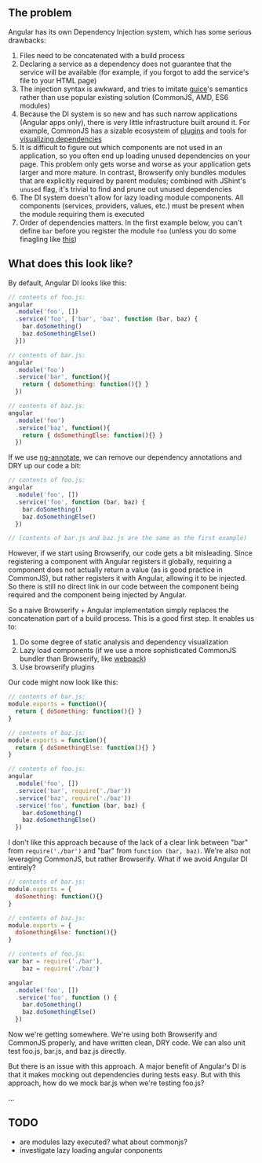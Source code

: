 ## The problem

Angular has its own Dependency Injection system, which has some serious drawbacks:

1. Files need to be concatenated with a build process
2. Declaring a service as a dependency does not guarantee that the service will be available (for example, if you forgot to add the service's file to your HTML page)
3. The injection syntax is awkward, and tries to imitate [guice](https://github.com/google/guice)'s semantics rather than use popular existing solution (CommonJS, AMD, ES6 modules)
4. Because the DI system is so new and has such narrow applications (Angular apps only), there is very little infrastructure built around it. For example, CommonJS has a sizable ecosystem of [plugins](https://github.com/substack/node-browserify/wiki/list-of-transforms) and tools for [visualizing dependencies](https://github.com/pahen/madge)
5. It is difficult to figure out which components are not used in an application, so you often end up loading unused dependencies on your page. This problem only gets worse and worse as your application gets larger and more mature. In contrast, Browserify only bundles modules that are explicitly required by parent modules; combined with JShint's `unused` flag, it's trivial to find and prune out unused dependencies
6. The DI system doesn't allow for lazy loading module components. All components (services, providers, values, etc.) must be present when the module requiring them is executed
7. Order of dependencies matters. In the first example below, you can't define `bar` before you register the module `foo` (unless you do some finagling like [this](https://gist.github.com/bcherny/b3a2450afc5021ad11a5))

## What does this look like?

By default, Angular DI looks like this:

```js
// contents of foo.js:
angular
  .module('foo', [])
  .service('foo', ['bar', 'baz', function (bar, baz) {
    bar.doSomething()
    baz.doSomethingElse()
  }])

// contents of bar.js:
angular
  .module('foo')
  .service('bar', function(){
    return { doSomething: function(){} }
  })

// contents of baz.js:
angular
  .module('foo')
  .service('baz', function(){
    return { doSomethingElse: function(){} }
  })
```

If we use [ng-annotate](https://github.com/olov/ng-annotate), we can remove our dependency annotations and DRY up our code a bit:

```js
// contents of foo.js:
angular
  .module('foo', [])
  .service('foo', function (bar, baz) {
    bar.doSomething()
    baz.doSomethingElse()
  })

// (contents of bar.js and baz.js are the same as the first example)
```

However, if we start using Browserify, our code gets a bit misleading. Since registering a component with Angular registers it globally, requiring a component does not actually return a value (as is good practice in CommonJS), but rather registers it with Angular, allowing it to be injected. So there is still no direct link in our code between the component being required and the component being injected by Angular.

So a naive Browserify + Angular implementation simply replaces the concatenation part of a build process. This is a good first step. It enables us to:

1. Do some degree of static analysis and dependency visualization
2. Lazy load components (if we use a more sophisticated CommonJS bundler than Browserify, like [webpack](https://github.com/webpack/webpack))
3. Use browserify plugins

Our code might now look like this:

```js
// contents of bar.js:
module.exports = function(){
  return { doSomething: function(){} }
}

// contents of baz.js:
module.exports = function(){
  return { doSomethingElse: function(){} }
}

// contents of foo.js:
angular
  .module('foo', [])
  .service('bar', require('./bar'))
  .service('baz', require('./baz'))
  .service('foo', function (bar, baz) {
    bar.doSomething()
    baz.doSomethingElse()
  })
```

I don't like this approach because of the lack of a clear link between "bar" from `require('./bar')` and "bar" from `function (bar, baz)`. We're also not leveraging CommonJS, but rather Browserify. What if we avoid Angular DI entirely?

```js
// contents of bar.js:
module.exports = {
  doSomething: function(){}
}

// contents of baz.js:
module.exports = {
  doSomethingElse: function(){}
}

// contents of foo.js:
var bar = require('./bar'),
    baz = require('./baz')

angular
  .module('foo', [])
  .service('foo', function () {
    bar.doSomething()
    baz.doSomethingElse()
  })
```

Now we're getting somewhere. We're using both Browserify and CommonJS properly, and have written clean, DRY code. We can also unit test foo.js, bar.js, and baz.js directly.

But there is an issue with this approach. A major benefit of Angular's DI is that it makes mocking out dependencies during tests easy. But with this approach, how do we mock bar.js when we're testing foo.js?

...

## TODO

- are modules lazy executed? what about commonjs?
- investigate lazy loading angular conponents